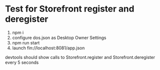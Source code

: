 # Test for Storefront register and deregister

1. npm i
2. configure dos.json as Desktop Owner Settings
3. npm run start
4. launch fin://localhost:8081/app.json

devtools should show calls to Storefront.register and Storefront.deregister every 5 seconds